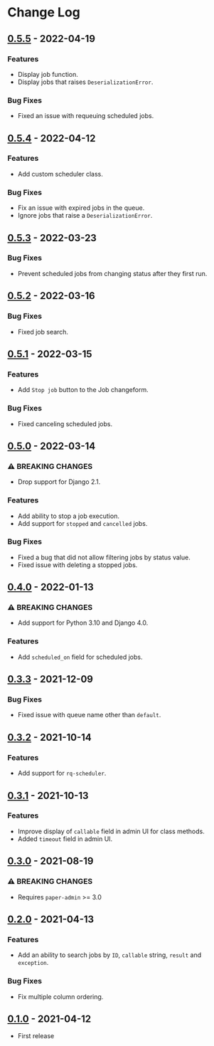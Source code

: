 # Change Log

## [0.5.5](https://github.com/dldevinc/paper-rq/tree/v0.5.5) - 2022-04-19
### Features
- Display job function.
- Display jobs that raises `DeserializationError`.
### Bug Fixes
- Fixed an issue with requeuing scheduled jobs. 

## [0.5.4](https://github.com/dldevinc/paper-rq/tree/v0.5.4) - 2022-04-12
### Features
- Add custom scheduler class.
### Bug Fixes
- Fix an issue with expired jobs in the queue.
- Ignore jobs that raise a `DeserializationError`.

## [0.5.3](https://github.com/dldevinc/paper-rq/tree/v0.5.3) - 2022-03-23
### Bug Fixes
- Prevent scheduled jobs from changing status after they first run.

## [0.5.2](https://github.com/dldevinc/paper-rq/tree/v0.5.2) - 2022-03-16
### Bug Fixes
- Fixed job search.

## [0.5.1](https://github.com/dldevinc/paper-rq/tree/v0.5.1) - 2022-03-15
### Features
- Add `Stop job` button to the Job changeform.
### Bug Fixes
- Fixed canceling scheduled jobs.

## [0.5.0](https://github.com/dldevinc/paper-rq/tree/v0.5.0) - 2022-03-14
### ⚠ BREAKING CHANGES
- Drop support for Django 2.1.
### Features
- Add ability to stop a job execution.
- Add support for `stopped` and `cancelled` jobs.
### Bug Fixes
- Fixed a bug that did not allow filtering jobs by status value.
- Fixed issue with deleting a stopped jobs.

## [0.4.0](https://github.com/dldevinc/paper-rq/tree/v0.4.0) - 2022-01-13
### ⚠ BREAKING CHANGES
- Add support for Python 3.10 and Django 4.0.
### Features
- Add `scheduled_on` field for scheduled jobs.

## [0.3.3](https://github.com/dldevinc/paper-rq/tree/v0.3.3) - 2021-12-09
### Bug Fixes
- Fixed issue with queue name other than `default`. 

## [0.3.2](https://github.com/dldevinc/paper-rq/tree/v0.3.2) - 2021-10-14
### Features
- Add support for `rq-scheduler`.

## [0.3.1](https://github.com/dldevinc/paper-rq/tree/v0.3.1) - 2021-10-13
### Features
- Improve display of `callable` field in admin UI for class methods.
- Added `timeout` field in admin UI.

## [0.3.0](https://github.com/dldevinc/paper-rq/tree/v0.3.0) - 2021-08-19
### ⚠ BREAKING CHANGES
- Requires `paper-admin` >= 3.0 

## [0.2.0](https://github.com/dldevinc/paper-rq/tree/v0.2.0) - 2021-04-13
### Features
- Add an ability to search jobs by `ID`, `callable` string, `result` 
  and `exception`.
### Bug Fixes
- Fix multiple column ordering.

## [0.1.0](https://github.com/dldevinc/paper-rq/tree/v0.1.0) - 2021-04-12
- First release
